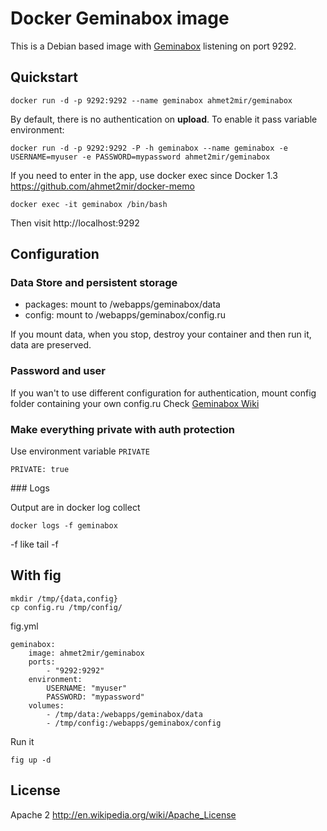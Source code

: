 Docker Geminabox image
=================

This is a Debian based image with [Geminabox](https://github.com/geminabox/geminabox) listening on port 9292. 

Quickstart
----------
	
	docker run -d -p 9292:9292 --name geminabox ahmet2mir/geminabox

By default, there is no authentication on **upload**. To enable it pass variable environment:

	docker run -d -p 9292:9292 -P -h geminabox --name geminabox -e USERNAME=myuser -e PASSWORD=mypassword ahmet2mir/geminabox


If you need to enter in the app, use docker exec since Docker 1.3 https://github.com/ahmet2mir/docker-memo

    docker exec -it geminabox /bin/bash

Then visit http://localhost:9292

Configuration
-------------

### Data Store and persistent storage

* packages: mount to /webapps/geminabox/data
* config: mount to /webapps/geminabox/config.ru

If you mount data, when you stop, destroy your container and then run it, data are preserved.

### Password and user

If you wan't to use different configuration for authentication, mount config folder containing your own config.ru
Check [Geminabox Wiki](https://github.com/geminabox/geminabox/wiki/Http-Basic-Auth)

### Make everything private with auth protection

Use environment variable `PRIVATE`

	PRIVATE: true

### Logs

Output are in docker log collect 
	
	docker logs -f geminabox

-f like tail -f

With fig
--------

	mkdir /tmp/{data,config}
	cp config.ru /tmp/config/

fig.yml

	geminabox:
	    image: ahmet2mir/geminabox
	    ports:
	        - "9292:9292"
	    environment:
	        USERNAME: "myuser"
	        PASSWORD: "mypassword"
	    volumes:
	        - /tmp/data:/webapps/geminabox/data
	        - /tmp/config:/webapps/geminabox/config


Run it

	fig up -d

License
-------

Apache 2 http://en.wikipedia.org/wiki/Apache_License


